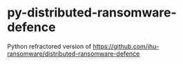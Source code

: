 # py-distributed-ransomware-defence

Python refractored version of https://github.com/jhu-ransomware/distributed-ransomware-defence
